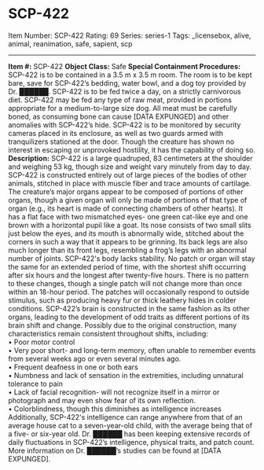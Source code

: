 # SCP-422
Item Number: SCP-422
Rating: 69
Series: series-1
Tags: _licensebox, alive, animal, reanimation, safe, sapient, scp

---

**Item #:** SCP-422
**Object Class:** Safe
**Special Containment Procedures:** SCP-422 is to be contained in a 3.5 m x 3.5 m room. The room is to be kept bare, save for SCP-422’s bedding, water bowl, and a dog toy provided by Dr. ██████.
SCP-422 is to be fed twice a day, on a strictly carnivorous diet. SCP-422 may be fed any type of raw meat, provided in portions appropriate for a medium-to-large size dog. All meat must be carefully boned, as consuming bone can cause [DATA EXPUNGED] and other anomalies with SCP-422’s hide.
SCP-422 is to be monitored by security cameras placed in its enclosure, as well as two guards armed with tranquilizers stationed at the door. Though the creature has shown no interest in escaping or unprovoked hostility, it has the capability of doing so.
**Description:** SCP-422 is a large quadruped, 83 centimeters at the shoulder and weighing 53 kg, though size and weight vary minutely from day to day. SCP-422 is constructed entirely out of large pieces of the bodies of other animals, stitched in place with muscle fiber and trace amounts of cartilage. The creature’s major organs appear to be composed of portions of other organs, though a given organ will only be made of portions of that type of organ (e.g., its heart is made of connecting chambers of other hearts). It has a flat face with two mismatched eyes- one green cat-like eye and one brown with a horizontal pupil like a goat. Its nose consists of two small slits just below the eyes, and its mouth is abnormally wide, stitched about the corners in such a way that it appears to be grinning. Its back legs are also much longer than its front legs, resembling a frog’s legs with an abnormal number of joints.
SCP-422's body lacks stability. No patch or organ will stay the same for an extended period of time, with the shortest shift occurring after six hours and the longest after twenty-five hours. There is no pattern to these changes, though a single patch will not change more than once within an 18-hour period. The patches will occasionally respond to outside stimulus, such as producing heavy fur or thick leathery hides in colder conditions.
SCP-422’s brain is constructed in the same fashion as its other organs, leading to the development of odd traits as different portions of its brain shift and change. Possibly due to the original construction, many characteristics remain consistent throughout shifts, including:  
• Poor motor control  
• Very poor short- and long-term memory, often unable to remember events from several weeks ago or even several minutes ago.  
• Frequent deafness in one or both ears  
• Numbness and lack of sensation in the extremities, including unnatural tolerance to pain  
• Lack of facial recognition- will not recognize itself in a mirror or photograph and may even show fear of its own reflection.  
• Colorblindness, though this diminishes as intelligence increases
Additionally, SCP-422's intelligence can range anywhere from that of an average house cat to a seven-year-old child, with the average being that of a five- or six-year old. Dr. ██████ has been keeping extensive records of daily fluctuations in SCP-422’s intelligence, physical traits, and patch count. More information on Dr. ██████’s studies can be found at [DATA EXPUNGED].